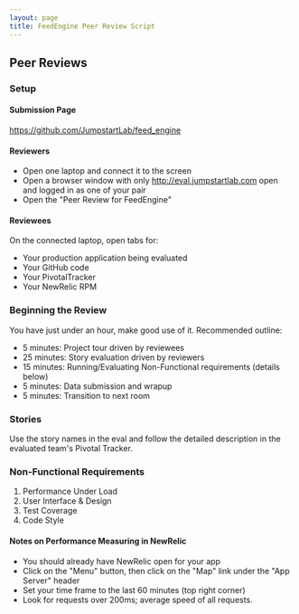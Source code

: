 ```yaml
---
layout: page
title: FeedEngine Peer Review Script
---
```


## Peer Reviews

### Setup

#### Submission Page

https://github.com/JumpstartLab/feed_engine

#### Reviewers

* Open one laptop and connect it to the screen
* Open a browser window with only http://eval.jumpstartlab.com open and logged in as one of your pair
* Open the "Peer Review for FeedEngine"

#### Reviewees

On the connected laptop, open tabs for:

* Your production application being evaluated
* Your GitHub code
* Your PivotalTracker
* Your NewRelic RPM

### Beginning the Review

You have just under an hour, make good use of it. Recommended outline:

* 5 minutes: Project tour driven by reviewees
* 25 minutes: Story evaluation driven by reviewers
* 15 minutes: Running/Evaluating Non-Functional requirements (details below)
* 5 minutes: Data submission and wrapup
* 5 minutes: Transition to next room

### Stories

Use the story names in the eval and follow the detailed description in the evaluated team's Pivotal Tracker.

### Non-Functional Requirements

1. Performance Under Load
2. User Interface & Design
3. Test Coverage
4. Code Style

#### Notes on Performance Measuring in NewRelic
  * You should already have NewRelic open for your app
  * Click on the "Menu" button, then click on the "Map" link under the "App Server" header
  * Set your time frame to the last 60 minutes (top right corner)
  * Look for requests over 200ms; average speed of all requests.
